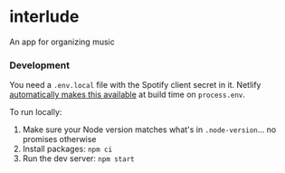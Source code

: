 # interlude

An app for organizing music

### Development

You need a `.env.local` file with the Spotify client secret in it.
Netlify [automatically makes this available](https://docs.netlify.com/configure-builds/environment-variables) at build time on `process.env`.

To run locally:

1. Make sure your Node version matches what's in `.node-version`... no promises otherwise
2. Install packages: `npm ci`
3. Run the dev server: `npm start`
